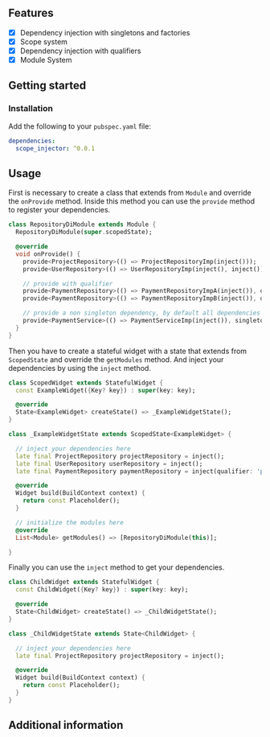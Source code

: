 ## Features

- [x] Dependency injection with singletons and factories
- [x] Scope system
- [x] Dependency injection with qualifiers
- [x] Module System

## Getting started

### Installation

Add the following to your `pubspec.yaml` file:

```yaml
dependencies:
  scope_injector: ^0.0.1
```

## Usage

First is necessary to create a class that extends from `Module` and override the `onProvide` method.
Inside this method you can use the `provide` method to register your dependencies.

```dart
class RepositoryDiModule extends Module {
  RepositoryDiModule(super.scopedState);

  @override
  void onProvide() {
    provide<ProjectRepository>(() => ProjectRepositoryImp(inject()));
    provide<UserRepository>(() => UserRepositoryImp(inject(), inject()));

    // provide with qualifier
    provide<PaymentRepository>(() => PaymentRepositoryImpA(inject()), qualifier: 'payment.a');
    provide<PaymentRepository>(() => PaymentRepositoryImpB(inject()), qualifier: 'payment.b');

    // provide a non singleton dependency, by default all dependencies are singletons
    provide<PaymentService>(() => PaymentServiceImp(inject()), singleton: false);
  }
}
```

Then you have to create a stateful widget with a state that extends from `ScopedState` and override
the `getModules` method. And inject your dependencies by using the `inject` method.

```dart
class ScopedWidget extends StatefulWidget {
  const ExampleWidget({Key? key}) : super(key: key);

  @override
  State<ExampleWidget> createState() => _ExampleWidgetState();
}

class _ExampleWidgetState extends ScopedState<ExampleWidget> {

  // inject your dependencies here
  late final ProjectRepository projectRepository = inject();
  late final UserRepository userRepository = inject();
  late final PaymentRepository paymentRepository = inject(qualifier: 'payment.a');

  @override
  Widget build(BuildContext context) {
    return const Placeholder();
  }

  // initialize the modules here
  @override
  List<Module> getModules() => [RepositoryDiModule(this)];

}
```

Finally you can use the `inject` method to get your dependencies.

```dart
class ChildWidget extends StatefulWidget {
  const ChildWidget({Key? key}) : super(key: key);

  @override
  State<ChildWidget> createState() => _ChildWidgetState();
}

class _ChildWidgetState extends State<ChildWidget> {

  // inject your dependencies here
  late final ProjectRepository projectRepository = inject();

  @override
  Widget build(BuildContext context) {
    return const Placeholder();
  }
}
```

## Additional information

